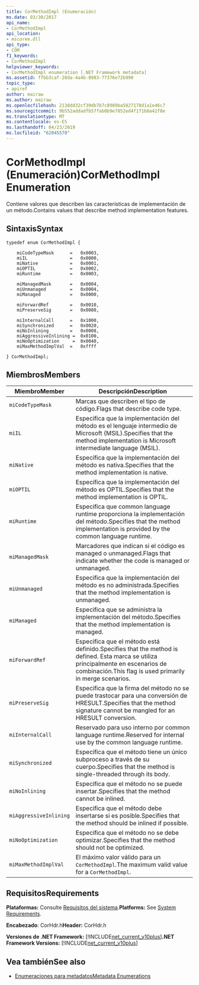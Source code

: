 ```yaml
---
title: CorMethodImpl (Enumeración)
ms.date: 03/30/2017
api_name:
- CorMethodImpl
api_location:
- mscoree.dll
api_type:
- COM
f1_keywords:
- CorMethodImpl
helpviewer_keywords:
- CorMethodImpl enumeration [.NET Framework metadata]
ms.assetid: ffbb3caf-20da-4a4b-8983-77376e72b990
topic_type:
- apiref
author: mairaw
ms.author: mairaw
ms.openlocfilehash: 2138dd32cf39db7b7c8989ba5827178d1a1e46c7
ms.sourcegitcommit: 9b552addadfb57fab0b9e7852ed4f1f1b8a42f8e
ms.translationtype: MT
ms.contentlocale: es-ES
ms.lasthandoff: 04/23/2019
ms.locfileid: "62045570"
---
```

# <a name="cormethodimpl-enumeration"></a><span data-ttu-id="bbceb-102">CorMethodImpl (Enumeración)</span><span class="sxs-lookup"><span data-stu-id="bbceb-102">CorMethodImpl Enumeration</span></span>
<span data-ttu-id="bbceb-103">Contiene valores que describen las características de implementación de un método.</span><span class="sxs-lookup"><span data-stu-id="bbceb-103">Contains values that describe method implementation features.</span></span>  
  
## <a name="syntax"></a><span data-ttu-id="bbceb-104">Sintaxis</span><span class="sxs-lookup"><span data-stu-id="bbceb-104">Syntax</span></span>  
  
```  
typedef enum CorMethodImpl {  
  
    miCodeTypeMask      =   0x0003,  
    miIL                =   0x0000,  
    miNative            =   0x0001,  
    miOPTIL             =   0x0002,  
    miRuntime           =   0x0003,  
  
    miManagedMask       =   0x0004,  
    miUnmanaged         =   0x0004,  
    miManaged           =   0x0000,  
  
    miForwardRef        =   0x0010,  
    miPreserveSig       =   0x0080,  
  
    miInternalCall      =   0x1000,  
    miSynchronized      =   0x0020,  
    miNoInlining        =   0x0008,  
    miAggressiveInlining =  0x0100,  
    miNoOptimization     =  0x0040,  
    miMaxMethodImplVal  =   0xffff  
  
} CorMethodImpl;  
```  
  
## <a name="members"></a><span data-ttu-id="bbceb-105">Miembros</span><span class="sxs-lookup"><span data-stu-id="bbceb-105">Members</span></span>  
  
|<span data-ttu-id="bbceb-106">Miembro</span><span class="sxs-lookup"><span data-stu-id="bbceb-106">Member</span></span>|<span data-ttu-id="bbceb-107">Descripción</span><span class="sxs-lookup"><span data-stu-id="bbceb-107">Description</span></span>|  
|------------|-----------------|  
|`miCodeTypeMask`|<span data-ttu-id="bbceb-108">Marcas que describen el tipo de código.</span><span class="sxs-lookup"><span data-stu-id="bbceb-108">Flags that describe code type.</span></span>|  
|`miIL`|<span data-ttu-id="bbceb-109">Especifica que la implementación del método es el lenguaje intermedio de Microsoft (MSIL).</span><span class="sxs-lookup"><span data-stu-id="bbceb-109">Specifies that the method implementation is Microsoft intermediate language (MSIL).</span></span>|  
|`miNative`|<span data-ttu-id="bbceb-110">Especifica que la implementación del método es nativa.</span><span class="sxs-lookup"><span data-stu-id="bbceb-110">Specifies that the method implementation is native.</span></span>|  
|`miOPTIL`|<span data-ttu-id="bbceb-111">Especifica que la implementación del método es OPTIL.</span><span class="sxs-lookup"><span data-stu-id="bbceb-111">Specifies that the method implementation is OPTIL.</span></span>|  
|`miRuntime`|<span data-ttu-id="bbceb-112">Especifica que common language runtime proporciona la implementación del método.</span><span class="sxs-lookup"><span data-stu-id="bbceb-112">Specifies that the method implementation is provided by the common language runtime.</span></span>|  
|`miManagedMask`|<span data-ttu-id="bbceb-113">Marcadores que indican si el código es managed o unmanaged.</span><span class="sxs-lookup"><span data-stu-id="bbceb-113">Flags that indicate whether the code is managed or unmanaged.</span></span>|  
|`miUnmanaged`|<span data-ttu-id="bbceb-114">Especifica que la implementación del método es no administrada.</span><span class="sxs-lookup"><span data-stu-id="bbceb-114">Specifies that the method implementation is unmanaged.</span></span>|  
|`miManaged`|<span data-ttu-id="bbceb-115">Especifica que se administra la implementación del método.</span><span class="sxs-lookup"><span data-stu-id="bbceb-115">Specifies that the method implementation is managed.</span></span>|  
|`miForwardRef`|<span data-ttu-id="bbceb-116">Especifica que el método está definido.</span><span class="sxs-lookup"><span data-stu-id="bbceb-116">Specifies that the method is defined.</span></span> <span data-ttu-id="bbceb-117">Esta marca se utiliza principalmente en escenarios de combinación.</span><span class="sxs-lookup"><span data-stu-id="bbceb-117">This flag is used primarily in merge scenarios.</span></span>|  
|`miPreserveSig`|<span data-ttu-id="bbceb-118">Especifica que la firma del método no se puede trastocar para una conversión de HRESULT.</span><span class="sxs-lookup"><span data-stu-id="bbceb-118">Specifies that the method signature cannot be mangled for an HRESULT conversion.</span></span>|  
|`miInternalCall`|<span data-ttu-id="bbceb-119">Reservado para uso interno por common language runtime.</span><span class="sxs-lookup"><span data-stu-id="bbceb-119">Reserved for internal use by the common language runtime.</span></span>|  
|`miSynchronized`|<span data-ttu-id="bbceb-120">Especifica que el método tiene un único subproceso a través de su cuerpo.</span><span class="sxs-lookup"><span data-stu-id="bbceb-120">Specifies that the method is single-threaded through its body.</span></span>|  
|`miNoInlining`|<span data-ttu-id="bbceb-121">Especifica que el método no se puede insertar.</span><span class="sxs-lookup"><span data-stu-id="bbceb-121">Specifies that the method cannot be inlined.</span></span>|  
|`miAggressiveInlining`|<span data-ttu-id="bbceb-122">Especifica que el método debe insertarse si es posible.</span><span class="sxs-lookup"><span data-stu-id="bbceb-122">Specifies that the method should be inlined if possible.</span></span>|  
|`miNoOptimization`|<span data-ttu-id="bbceb-123">Especifica que el método no se debe optimizar.</span><span class="sxs-lookup"><span data-stu-id="bbceb-123">Specifies that the method should not be optimized.</span></span>|  
|`miMaxMethodImplVal`|<span data-ttu-id="bbceb-124">El máximo valor válido para un `CorMethodImpl`.</span><span class="sxs-lookup"><span data-stu-id="bbceb-124">The maximum valid value for a `CorMethodImpl`.</span></span>|  
  
## <a name="requirements"></a><span data-ttu-id="bbceb-125">Requisitos</span><span class="sxs-lookup"><span data-stu-id="bbceb-125">Requirements</span></span>  
 <span data-ttu-id="bbceb-126">**Plataformas:** Consulte [Requisitos del sistema](../../../../docs/framework/get-started/system-requirements.md).</span><span class="sxs-lookup"><span data-stu-id="bbceb-126">**Platforms:** See [System Requirements](../../../../docs/framework/get-started/system-requirements.md).</span></span>  
  
 <span data-ttu-id="bbceb-127">**Encabezado**: CorHdr.h</span><span class="sxs-lookup"><span data-stu-id="bbceb-127">**Header:** CorHdr.h</span></span>  
  
 <span data-ttu-id="bbceb-128">**Versiones de .NET Framework:** [!INCLUDE[net_current_v10plus](../../../../includes/net-current-v10plus-md.md)]</span><span class="sxs-lookup"><span data-stu-id="bbceb-128">**.NET Framework Versions:** [!INCLUDE[net_current_v10plus](../../../../includes/net-current-v10plus-md.md)]</span></span>  
  
## <a name="see-also"></a><span data-ttu-id="bbceb-129">Vea también</span><span class="sxs-lookup"><span data-stu-id="bbceb-129">See also</span></span>

- [<span data-ttu-id="bbceb-130">Enumeraciones para metadatos</span><span class="sxs-lookup"><span data-stu-id="bbceb-130">Metadata Enumerations</span></span>](../../../../docs/framework/unmanaged-api/metadata/metadata-enumerations.md)
